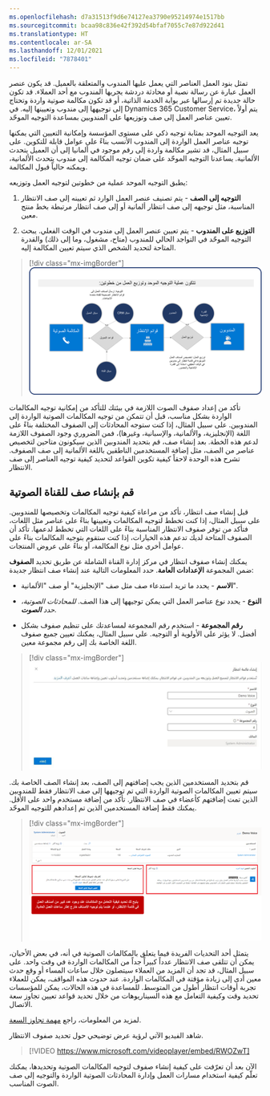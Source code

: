 ```yaml
---
ms.openlocfilehash: d7a31513f9d6e74127ea3790e95214974e1517bb
ms.sourcegitcommit: bcaa98c836e42f392d54bfaf7055c7e87d922d41
ms.translationtype: HT
ms.contentlocale: ar-SA
ms.lasthandoff: 12/01/2021
ms.locfileid: "7878401"
---
```

تمثل بنود العمل العناصر التي يعمل عليها المندوب والمتعلقة بالعميل. قد يكون عنصر العمل عبارة عن رسالة نصية أو محادثة دردشة يجريها المندوب مع أحد العملاء. قد تكون حالة جديدة تم إرسالها عبر بوابة الخدمة الذاتية، أو قد تكون مكالمة صوتية واردة وتحتاج إلى توجيهها إلى مندوب وتعيينها إليه. في Dynamics 365 Customer Service، يتم أولاً تعيين عناصر العمل إلى صف وتوزيعها على المندوبين بمساعدة التوجيه الموحّد. 

يعد التوجيه الموحد بمثابة توجيه ذكي على مستوى المؤسسة وإمكانية التعيين التي يمكنها توجيه عناصر العمل الواردة إلى المندوب الأنسب بناءً على عوامل قابلة للتكوين. على سبيل المثال، قد تشير مكالمة واردة إلى رقم موجود في ألمانيا إلى أن العميل يتحدث الألمانية. يساعدنا التوجيه الموحّد على ضمان توجيه المكالمة إلى مندوب يتحدث الألمانية، ويمكنه حالياً قبول المكالمة. 

يطبق التوجيه الموحد عملية من خطوتين لتوجيه العمل وتوزيعه: 

1.  **التوجيه إلى الصف** - يتم تصنيف عنصر العمل الوارد ثم تعيينه إلى صف الانتظار المناسبة، مثل توجيهه إلى صف انتظار ألمانية أو إلى صف انتظار مرتبطة بخط منتج معين. 
    
1.  **التوزيع على المندوب** - يتم تعيين عنصر العمل إلى مندوب في الوقت الفعلي. يبحث التوجيه الموحّد في التواجد الحالي للمندوب (متاح، مشغول، وما إلى ذلك) والقدرة المتاحة لتحديد الشخص الذي سيتم تعيين المكالمة إليه. 
    
> [!div class="mx-imgBorder"]
> [![رسم تخطيطي لعملية توزيع العمل والتوجيه الموحّد.](../media/routing-overview.png)](../media/routing-overview.png#lightbox)

تأكد من إعداد صفوف الصوت اللازمة في بيئتك للتأكد من إمكانية توجيه المكالمات الواردة بشكل مناسب، قبل أن تتمكن من توجيه المكالمات الصوتية الواردة إلى المندوبين. على سبيل المثال، إذا كنت ستوجه المحادثات إلى الصفوف المختلفة بناءً على اللغة (الإنجليزية، والألمانية، والإسبانية، وغيرها)، فمن الضروري وجود الصفوف اللازمة لدعم هذه الخطة. بعد إنشاء صف، قم بتحديد المندوبين الذين سيكونون متاحين لتخصيص عناصر من الصف، مثل إضافة المستخدمين الناطقين باللغة الألمانية إلى صف الصفوف. تشرح هذه الوحدة لاحقاً كيفية تكوين القواعد لتحديد كيفية توجيه العناصر إلى صف الانتظار. 

## <a name="create-a-queue-for-the-voice-channel"></a>قم بإنشاء صف للقناة الصوتية

قبل إنشاء صف انتظار، تأكد من مراعاة كيفية توجيه المكالمات وتخصيصها للمندوبين. على سبيل المثال، إذا كنت تخطط لتوجيه المكالمات وتعيينها بناءً على عناصر مثل اللغات، فتأكد من توفر صفوف الانتظار المناسبة بناءً على اللغات التي تخطط لدعمها. تأكد أن الصفوف المتاحة لديك تدعم هذه الخيارات، إذا كنت ستقوم بتوجيه المكالمات بناءً على عوامل أخرى مثل نوع المكالمة، أو بناءً على عروض المنتجات. 

يمكنك إنشاء صفوف انتظار في مركز إدارة القناة الشاملة عن طريق تحديد **الصفوف** ضمن المجموعة **الإعدادات العامة**. حدد المعلومات التالية عند إنشاء صف انتظار جديدة:

-   **الاسم** - يحدد ما تريد استدعاء صف مثل صف "الإنجليزية" أو صف "الألمانية".

-   **النوع** - يحدد نوع عناصر العمل التي يمكن توجيهها إلى هذا الصف. *للمحادثات الصوتية، حدد **الصوت**.*

-   **رقم المجموعة** - استخدم رقم المجموعة لمساعدتك على تنظيم صفوف بشكل أفضل. لا يؤثر على الأولوية أو التوجيه. على سبيل المثال، يمكنك تعيين جميع صفوف اللغة الخاصة بك إلى رقم مجموعة معين. 

> [!div class="mx-imgBorder"]
> [![لقطة شاشة للنافذة "إنشاء صف".](../media/create-queue.png)](../media/create-queue.png#lightbox)

قم بتحديد المستخدمين الذين يجب إضافتهم إلى الصف، بعد إنشاء الصف الخاصة بك. سيتم تعيين المكالمات الصوتية الواردة التي تم توجيهها إلى صف الانتظار فقط للمندوبين الذين تمت إضافتهم كأعضاء في صف الانتظار. تأكد من إضافة مستخدم واحد على الأقل. يمكنك فقط إضافة المستخدمين الذين تم إعدادهم للتوجيه الموحّد.

> [!div class="mx-imgBorder"]
> [![لقطة شاشة لـ "صف الصوت" مع إضافة مستخدم.](../media/add-users.png)](../media/add-users.png#lightbox)

يتمثل أحد التحديات الفريدة فيما يتعلق بالمكالمات الصوتية في أنه، في بعض الأحيان، يمكن أن تتلقى صف الانتظار عدداً كبيراً جداً من المكالمات الواردة في وقت واحد.
على سبيل المثال، قد تجد أن المزيد من العملاء سيتصلون خلال ساعات المساء أو وقع حدث معين أدى إلى زيادة مؤقتة في المكالمات الواردة. عند حدوث هذه المواقف، يمكن للعملاء تجربة أوقات انتظار أطول من المتوسط. للمساعدة في هذه الحالات، يمكن للمؤسسات تحديد وقت وكيفية التعامل مع هذه السيناريوهات من خلال تحديد قواعد تعيين تجاوز سعة الاتصال. 

لمزيد من المعلومات، راجع [مهمة تجاوز السعة](/dynamics365/customer-service/voice-channel-call-overflow?azure-portal=true#configure-call-overflow).

شاهد الفيديو الآتي لرؤية عرض توضيحي حول تحديد صفوف الانتظار.

> [!VIDEO https://www.microsoft.com/videoplayer/embed/RWOZwT]

الآن بعد أن تعرّفت على كيفية إنشاء صفوف لتوجيه المكالمات الصوتية وتحديدها، يمكنك تعلّم كيفية استخدام مسارات العمل وإدارة المحادثات الصوتية الواردة والتوجيه إلى صف الصوت المناسب. 
